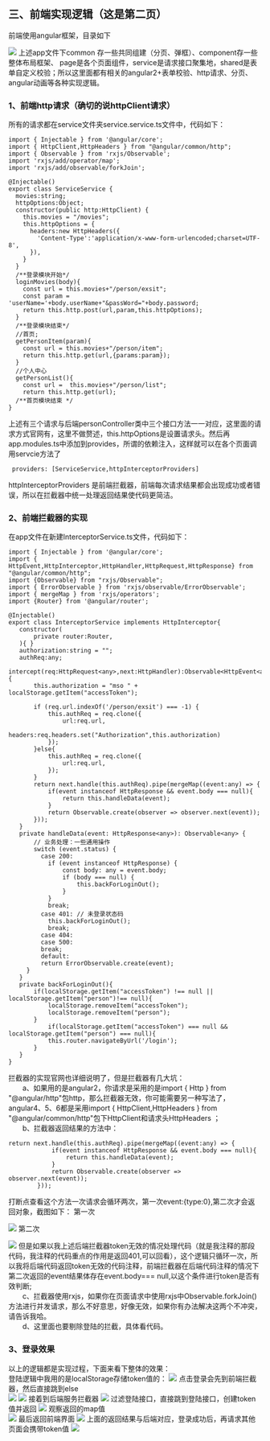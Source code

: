 
## 三、前端实现逻辑（这是第二页）
前端使用angular框架，目录如下  

![](https://user-gold-cdn.xitu.io/2018/9/3/1659d10edbded85d?w=547&h=781&f=png&s=37502)
上述app文件下common 存一些共同组建（分页、弹框）、component存一些整体布局框架、
page是各个页面组件，service是请求接口聚集地，shared是表单自定义校验；所以这里面都有相关的angular2+表单校验、http请求、分页、angular动画等各种实现逻辑。  
### 1、前端http请求（确切的说httpClient请求）  
所有的请求都在service文件夹service.service.ts文件中，代码如下：  
```
import { Injectable } from '@angular/core';
import { HttpClient,HttpHeaders } from "@angular/common/http";
import { Observable } from 'rxjs/Observable';
import 'rxjs/add/operator/map';
import 'rxjs/add/observable/forkJoin';

@Injectable()
export class ServiceService {
  movies:string;
  httpOptions:Object;
  constructor(public http:HttpClient) {
    this.movies = "/movies";
    this.httpOptions = {
      headers:new HttpHeaders({
        'Content-Type':'application/x-www-form-urlencoded;charset=UTF-8',
      }),
    }
  }
  /**登录模块开始*/
  loginMovies(body){
    const url = this.movies+"/person/exsit";
    const param = 'userName='+body.userName+"&passWord="+body.password;
    return this.http.post(url,param,this.httpOptions);
  }
  /**登录模块结束*/
  //首页;
  getPersonItem(param){
    const url = this.movies+"/person/item";
    return this.http.get(url,{params:param});
  }
  //个人中心
  getPersonList(){
    const url =  this.movies+"/person/list";
    return this.http.get(url);
  /**首页模块结束 */
}
```
上述有三个请求与后端personController类中三个接口方法一一对应，这里面的请求方式官网有，这里不做赘述，this.httpOptions是设置请求头。然后再app.modules.ts中添加到provides，所谓的依赖注入，这样就可以在各个页面调用servcie方法了  
```
 providers: [ServiceService,httpInterceptorProviders]
 ```
 httpInterceptorProviders 是前端拦截器，前端每次请求结果都会出现成功或者错误，所以在拦截器中统一处理返回结果使代码更简洁。  
 ### 2、前端拦截器的实现
 在app文件在新建InterceptorService.ts文件，代码如下：  
 ```
 import { Injectable } from '@angular/core';
import { HttpEvent,HttpInterceptor,HttpHandler,HttpRequest,HttpResponse} from "@angular/common/http";
import {Observable} from "rxjs/Observable";
import { ErrorObservable } from 'rxjs/observable/ErrorObservable';
import { mergeMap } from 'rxjs/operators';
import {Router} from '@angular/router';

@Injectable()
export class InterceptorService implements HttpInterceptor{
    constructor(
        private router:Router,
    ){ }
    authorization:string = "";
    authReq:any;
    intercept(req:HttpRequest<any>,next:HttpHandler):Observable<HttpEvent<any>>{
        this.authorization = "mso " + localStorage.getItem("accessToken");
        
        if (req.url.indexOf('/person/exsit') === -1) {
            this.authReq = req.clone({
                url:req.url,
                headers:req.headers.set("Authorization",this.authorization)
            });
        }else{
            this.authReq = req.clone({
                url:req.url,
            });
        }
        return next.handle(this.authReq).pipe(mergeMap((event:any) => {
            if(event instanceof HttpResponse && event.body === null){
                return this.handleData(event);
            }
            return Observable.create(observer => observer.next(event));
        }));
    }
    private handleData(event: HttpResponse<any>): Observable<any> {
        // 业务处理：一些通用操作
        switch (event.status) {
          case 200:
            if (event instanceof HttpResponse) {
                const body: any = event.body;
                if (body === null) {
                    this.backForLoginOut();
                }
            }
            break;
          case 401: // 未登录状态码
            this.backForLoginOut();
            break;
          case 404:
          case 500:
          break;
          default:
          return ErrorObservable.create(event);
      }
    }
    private backForLoginOut(){
        if(localStorage.getItem("accessToken") !== null || localStorage.getItem("person")!== null){
            localStorage.removeItem("accessToken");
            localStorage.removeItem("person");
        }
            if(localStorage.getItem("accessToken") === null && localStorage.getItem("person") === null){
            this.router.navigateByUrl('/login');
        }
    }
}
```
拦截器的实现官网也详细说明了，但是拦截器有几大坑：  
&emsp;&emsp;a、如果用的是angular2，你请求是采用的是import { Http } from "@angular/http"包http，那么拦截器无效，你可能需要另一种写法了，angular4、5、6都是采用import { HttpClient,HttpHeaders } from "@angular/common/http"包下HttpClient和请求头HttpHeaders ；  
&emsp;&emsp;b、拦截器返回结果的方法中：
```
return next.handle(this.authReq).pipe(mergeMap((event:any) => {
            if(event instanceof HttpResponse && event.body === null){
                return this.handleData(event);
            }
            return Observable.create(observer => observer.next(event));
        }));
```
打断点查看这个方法一次请求会循环两次，第一次event:{type:0},第二次才会返回对象，截图如下：
第一次  

![](https://user-gold-cdn.xitu.io/2018/9/3/1659d14c34a05f54?w=815&h=157&f=png&s=12090)
第二次

![](https://user-gold-cdn.xitu.io/2018/9/3/1659d150daddc22b?w=824&h=209&f=png&s=17358)
但是如果以我上述后端拦截器token无效的情况处理代码（就是我注释的那段代码，我注释的代码重点的作用是返回401,可以回看），这个逻辑只循环一次，所以我将后端代码返回token无效的代码注释，前端拦截器在后端代码注释的情况下第二次返回的event结果体存在event.body=== null,以这个条件进行token是否有效判断;  
&emsp;&emsp;c、拦截器使用rxjs，如果你在页面请求中使用rxjs中Observable.forkJoin()方法进行并发请求，那么不好意思，好像无效，如果你有办法解决这两个不冲突，请告诉我哈。  
&emsp;&emsp;d、这里面也要剔除登陆的拦截，具体看代码。
### 3、登录效果
以上的逻辑都是实现过程，下面来看下整体的效果：  
登陆逻辑中我用的是localStorage存储token值的：
![](https://user-gold-cdn.xitu.io/2018/9/3/1659d192662f5207?w=988&h=421&f=png&s=48148)
点击登录会先到前端拦截器，然后直接跳到else  
![](https://user-gold-cdn.xitu.io/2018/9/3/1659d1a77ce4b226?w=1768&h=853&f=png&s=567427)
![](https://user-gold-cdn.xitu.io/2018/9/3/1659d1a99104e54b?w=1763&h=843&f=png&s=589767)
接着到后端服务拦截器
![](https://user-gold-cdn.xitu.io/2018/9/3/1659d1ae7b435ad1?w=1838&h=780&f=png&s=110145)
过滤登陆接口，直接跳到登陆接口，创建token值并返回
![](https://user-gold-cdn.xitu.io/2018/9/3/1659d1b382b629e0?w=1800&h=517&f=png&s=84478)
观察返回的map值  
![](https://user-gold-cdn.xitu.io/2018/9/3/1659d1b879775ab0)
最后返回前端界面
![](https://user-gold-cdn.xitu.io/2018/9/3/1659d1cd0477ed68?w=1592&h=785&f=png&s=324095)
上面的返回结果与后端对应，登录成功后，再请求其他页面会携带token值
![](https://user-gold-cdn.xitu.io/2018/9/3/1659d1d1fd3d1ed3?w=1883&h=627&f=png&s=236925)
